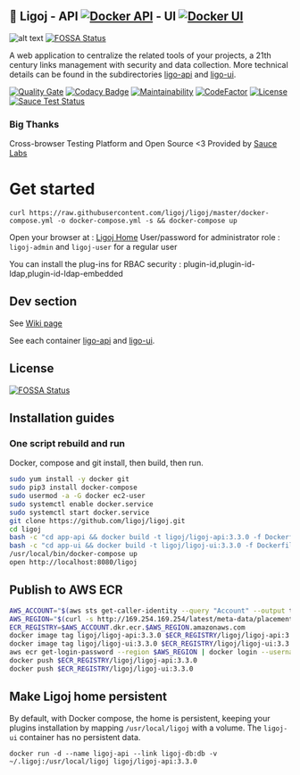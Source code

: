 ## :link: Ligoj - API [![Docker API](https://img.shields.io/docker/v/ligoj/ligoj-api)](https://hub.docker.com/r/ligoj/ligoj-api) - UI [![Docker UI](https://img.shields.io/docker/v/ligoj/ligoj-ui)](https://hub.docker.com/r/ligoj/ligoj-ui)


![alt text](https://github.com/ligoj/ligoj/raw/master/docs/assets/img/home-multi-project.png "Simple home page")
[![FOSSA Status](https://app.fossa.io/api/projects/git%2Bgithub.com%2Fligoj%2Fligoj.svg?type=shield)](https://app.fossa.io/projects/git%2Bgithub.com%2Fligoj%2Fligoj?ref=badge_shield)

A web application to centralize the related tools of your projects, a 21th century links management with security and data collection.
More technical details can be found in the subdirectories [ligo-api](https://github.com/ligoj/ligoj/tree/master/app-api) and [ligo-ui](https://github.com/ligoj/ligoj/tree/master/app-ui).


[![Quality Gate](https://sonarcloud.io/api/project_badges/measure?metric=alert_status&project=org.ligoj.app:root)](https://sonarcloud.io/dashboard/index/org.ligoj.app:root)
[![Codacy Badge](https://api.codacy.com/project/badge/Grade/abf810c094e44c0691f71174c707d6ed)](https://www.codacy.com/gh/ligoj/ligoj?utm_source=github.com&amp;utm_medium=referral&amp;utm_content=ligoj/ligoj&amp;utm_campaign=Badge_Grade)
[![Maintainability](https://api.codeclimate.com/v1/badges/f6bc3a113fddfad9151a/maintainability)](https://codeclimate.com/github/ligoj/ligoj/maintainability)
[![CodeFactor](https://www.codefactor.io/repository/github/ligoj/ligoj/badge)](https://www.codefactor.io/repository/github/ligoj/ligoj)
[![License](http://img.shields.io/:license-mit-blue.svg)](http://fabdouglas.mit-license.org/)
[![Sauce Test Status](https://saucelabs.com/buildstatus/fabdouglas)](https://saucelabs.com/u/fabdouglas)

### Big Thanks

Cross-browser Testing Platform and Open Source <3 Provided by [Sauce Labs][homepage]

[homepage]: https://saucelabs.com

# Get started

```
curl https://raw.githubusercontent.com/ligoj/ligoj/master/docker-compose.yml -o docker-compose.yml -s && docker-compose up
```

Open your browser at : [Ligoj Home](http://localhost:8080/ligoj) 
User/password for administrator role : `ligoj-admin` and `ligoj-user` for a regular user

You can install the plug-ins for RBAC security : plugin-id,plugin-id-ldap,plugin-id-ldap-embedded

## Dev section

See [Wiki page](https://github.com/ligoj/ligoj/wiki/Dev-Setup)

See each container [ligo-api](https://github.com/ligoj/ligoj/tree/master/app-api) and [ligo-ui](https://github.com/ligoj/ligoj/tree/master/app-ui).


## License
[![FOSSA Status](https://app.fossa.io/api/projects/git%2Bgithub.com%2Fligoj%2Fligoj.svg?type=large)](https://app.fossa.io/projects/git%2Bgithub.com%2Fligoj%2Fligoj?ref=badge_large)

## Installation guides

### One script rebuild and run

Docker, compose and git install, then build, then run.

``` bash
sudo yum install -y docker git
sudo pip3 install docker-compose
sudo usermod -a -G docker ec2-user
sudo systemctl enable docker.service
sudo systemctl start docker.service
git clone https://github.com/ligoj/ligoj.git
cd ligoj
bash -c "cd app-api && docker build -t ligoj/ligoj-api:3.3.0 -f Dockerfile ."
bash -c "cd app-ui && docker build -t ligoj/ligoj-ui:3.3.0 -f Dockerfile ."
/usr/local/bin/docker-compose up
open http://localhost:8080/ligoj
```

## Publish to AWS ECR

``` bash
AWS_ACCOUNT="$(aws sts get-caller-identity --query "Account" --output text)"
AWS_REGION="$(curl -s http://169.254.169.254/latest/meta-data/placement/availability-zone | sed 's/\(.*\)[a-z]/\1/')"
ECR_REGISTRY=$AWS_ACCOUNT.dkr.ecr.$AWS_REGION.amazonaws.com
docker image tag ligoj/ligoj-api:3.3.0 $ECR_REGISTRY/ligoj/ligoj-api:3.3.0
docker image tag ligoj/ligoj-ui:3.3.0 $ECR_REGISTRY/ligoj/ligoj-ui:3.3.0
aws ecr get-login-password --region $AWS_REGION | docker login --username AWS --password-stdin $ECR_REGISTRY
docker push $ECR_REGISTRY/ligoj/ligoj-api:3.3.0
docker push $ECR_REGISTRY/ligoj/ligoj-ui:3.3.0
```

## Make Ligoj home persistent

By default, with Docker compose, the home is persistent, keeping your plugins installation by mapping `/usr/local/ligoj` with a volume. The `ligoj-ui` container has no persistent data.

```
docker run -d --name ligoj-api --link ligoj-db:db -v ~/.ligoj:/usr/local/ligoj ligoj/ligoj-api:3.3.0
```



